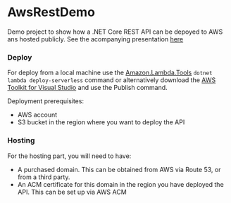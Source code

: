 # AwsRestDemo
Demo project to show how a .NET Core REST API can be depoyed to AWS ans hosted publicly. See the acompanying presentation [here](https://github.com/decembrya/awsrestdemo/blob/master/Building%2C%20deploying%20%26%20hosting%20REST%20APIs.pdf)

### Deploy
For deploy from a local machine use the [Amazon.Lambda.Tools](https://github.com/aws/aws-extensions-for-dotnet-cli#aws-lambda-amazonlambdatools) `dotnet lambda deploy-serverless` command  or alternatively download the [AWS Toolkit for Visual Studio]( https://marketplace.visualstudio.com/items?itemName=AmazonWebServices.AWSToolkitforVisualStudio2017) and use the Publish command.

Deployment prerequisites:
* AWS account
* S3 bucket in the region where you want to deploy the API

### Hosting
For the hosting part, you will need to have:
* A purchased domain. This can be obtained from AWS via Route 53, or from a third party. 
* An ACM certificate for this domain in the region you have deployed the API. This can be set up via AWS ACM



